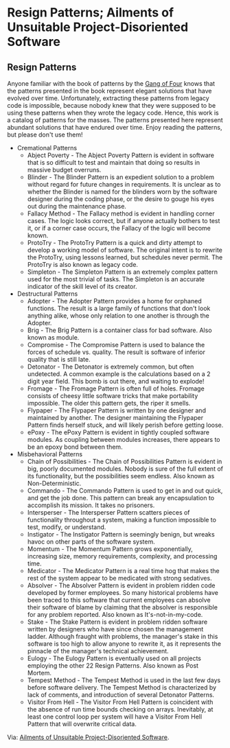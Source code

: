 # Resign Patterns; Ailments of Unsuitable Project-Disoriented Software

## Resign Patterns

Anyone familiar with the book of patterns by the [Gang of Four](https://en.wikipedia.org/wiki/Design_Patterns) knows that the patterns presented in the book represent elegant solutions that have evolved over time. Unfortunately, extracting these patterns from legacy code is impossible, because nobody knew that they were supposed to be using these patterns when they wrote the legacy code. Hence, this work is a catalog of patterns for the masses. The patterns presented here represent abundant solutions that have endured over time. Enjoy reading the patterns, but please don't use them!

- Cremational Patterns
  + Abject Poverty - The Abject Poverty Pattern is evident in software that is so difficult to test and maintain that doing so results in massive budget overruns.
  + Blinder - The Blinder Pattern is an expedient solution to a problem without regard for future changes in requirements. It is unclear as to whether the Blinder is named for the blinders worn by the software designer during the coding phase, or the desire to gouge his eyes out during the maintenance phase.
  + Fallacy Method - The Fallacy method is evident in handling corner cases. The logic looks correct, but if anyone actually bothers to test it, or if a corner case occurs, the Fallacy of the logic will become known.
  + ProtoTry - The ProtoTry Pattern is a quick and dirty attempt to develop a working model of software. The original intent is to rewrite the ProtoTry, using lessons learned, but schedules never permit. The ProtoTry is also known as legacy code.
  + Simpleton - The Simpleton Pattern is an extremely complex pattern used for the most trivial of tasks. The Simpleton is an accurate indicator of the skill level of its creator.
- Destructural Patterns
  + Adopter - The Adopter Pattern provides a home for orphaned functions. The result is a large family of functions that don't look anything alike, whose only relation to one another is through the Adopter.
  + Brig - The Brig Pattern is a container class for bad software. Also known as module.
  + Compromise - The Compromise Pattern is used to balance the forces of schedule vs. quality. The result is software of inferior quality that is still late.
  + Detonator - The Detonator is extremely common, but often undetected. A common example is the calculations based on a 2 digit year field. This bomb is out there, and waiting to explode!
  + Fromage - The Fromage Pattern is often full of holes. Fromage consists of cheesy little software tricks that make portability impossible. The older this pattern gets, the riper it smells.
  + Flypaper - The Flypaper Pattern is written by one designer and maintained by another. The designer maintaining the Flypaper Pattern finds herself stuck, and will likely perish before getting loose.
  + ePoxy - The ePoxy Pattern is evident in tightly coupled software modules. As coupling between modules increases, there appears to be an epoxy bond between them.
- Misbehavioral Patterns
  + Chain of Possibilities - The Chain of Possibilities Pattern is evident in big, poorly documented modules. Nobody is sure of the full extent of its functionality, but the possibilities seem endless. Also known as Non-Deterministic.
  + Commando - The Commando Pattern is used to get in and out quick, and get the job done. This pattern can break any encapsulation to accomplish its mission. It takes no prisoners.
  + Intersperser - The Intersperser Pattern scatters pieces of functionality throughout a system, making a function impossible to test, modify, or understand.
  + Instigator - The Instigator Pattern is seemingly benign, but wreaks havoc on other parts of the software system.
  + Momentum - The Momentum Pattern grows exponentially, increasing size, memory requirements, complexity, and processing time.
  + Medicator - The Medicator Pattern is a real time hog that makes the rest of the system appear to be medicated with strong sedatives.
  + Absolver - The Absolver Pattern is evident in problem ridden code developed by former employees. So many historical problems have been traced to this software that current employees can absolve their software of blame by claiming that the absolver is responsible for any problem reported. Also known as It's-not-in-my-code.
  + Stake - The Stake Pattern is evident in problem ridden software written by designers who have since chosen the management ladder. Although fraught with problems, the manager's stake in this software is too high to allow anyone to rewrite it, as it represents the pinnacle of the manager's technical achievement.
  + Eulogy - The Eulogy Pattern is eventually used on all projects employing the other 22 Resign Patterns. Also known as Post Mortem.
  + Tempest Method - The Tempest Method is used in the last few days before software delivery. The Tempest Method is characterized by lack of comments, and introduction of several Detonator Patterns.
  + Visitor From Hell - The Visitor From Hell Pattern is coincident with the absence of run time bounds checking on arrays. Inevitably, at least one control loop per system will have a Visitor From Hell Pattern that will overwrite critical data.

Via: [Ailments of Unsuitable Project-Disoriented Software](http://www.dcc.unicamp.br/~oliva/fun/prog/resign-patterns).